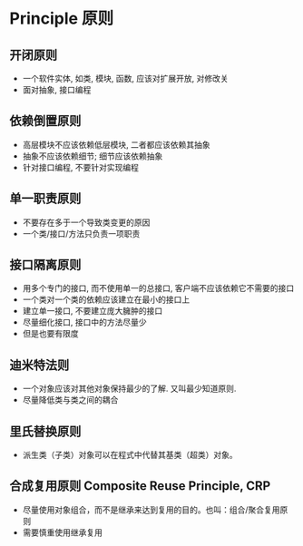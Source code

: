# Principle 原则

## 开闭原则

* 一个软件实体, 如类, 模块, 函数, 应该对扩展开放, 对修改关
* 面对抽象, 接口编程

## 依赖倒置原则

* 高层模块不应该依赖低层模块, 二者都应该依赖其抽象
* 抽象不应该依赖细节; 细节应该依赖抽象
* 针对接口编程, 不要针对实现编程

## 单一职责原则

* 不要存在多于一个导致类变更的原因
* 一个类/接口/方法只负责一项职责

## 接口隔离原则

* 用多个专门的接口, 而不使用单一的总接口, 客户端不应该依赖它不需要的接口
* 一个类对一个类的依赖应该建立在最小的接口上
* 建立单一接口, 不要建立庞大臃肿的接口
* 尽量细化接口, 接口中的方法尽量少
* 但是也要有限度

## 迪米特法则

* 一个对象应该对其他对象保持最少的了解. 又叫最少知道原则.
* 尽量降低类与类之间的耦合

## 里氏替换原则

* 派生类（子类）对象可以在程式中代替其基类（超类）对象。

## 合成复用原则 Composite Reuse Principle, CRP

*  尽量使用对象组合，而不是继承来达到复用的目的。也叫：组合/聚合复用原则
* 需要慎重使用继承复用

